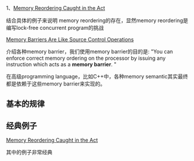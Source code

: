 1、[Memory Reordering Caught in the Act](https://preshing.com/20120515/memory-reordering-caught-in-the-act/)

结合具体的例子来说明 memory reordering的存在，显然memory reordering是编写lock-free concurrent program的挑战



[Memory Barriers Are Like Source Control Operations](https://preshing.com/20120710/memory-barriers-are-like-source-control-operations/)

介绍各种memory barrier，我们使用memory barrier的目的是: "You can enforce correct memory ordering on the processor by issuing any instruction which acts as a **memory barrier**. "

在高级programming language，比如C++中，各种memory semantic其实最终都是依赖于这些memory barrier来实现的。

## 基本的规律



## 经典例子

[Memory Reordering Caught in the Act](https://preshing.com/20120515/memory-reordering-caught-in-the-act/)

其中的例子非常经典
